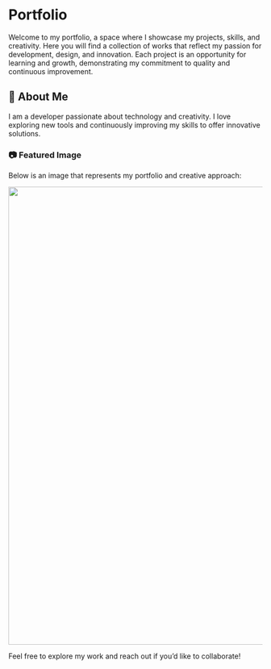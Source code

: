 # Portfolio

Welcome to my portfolio, a space where I showcase my projects, skills, and creativity. Here you will find a collection of works that reflect my passion for development, design, and innovation. Each project is an opportunity for learning and growth, demonstrating my commitment to quality and continuous improvement.

## 📌 About Me

I am a developer passionate about technology and creativity. I love exploring new tools and continuously improving my skills to offer innovative solutions.  

### 📷 Featured Image  
Below is an image that represents my portfolio and creative approach:

<div align="center">
    <img width="1839" height="908" alt="image" src="https://github.com/user-attachments/assets/862e6063-c9d2-444c-a5b4-add6c02f455d" />
</div>

Feel free to explore my work and reach out if you’d like to collaborate!
